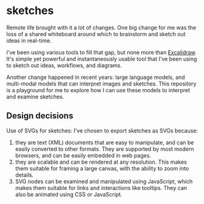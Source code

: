 # sketches

Remote life brought with it a lot of changes. One big change for me was the loss of a shared whiteboard around which to brainstorm and sketch out ideas in real-time.

I've been using various tools to fill that gap, but none more than [Excalidraw](https://excalidraw.com/). It's simple yet powerful and instantaneously usable tool that I've been using to sketch out ideas, workflows, and diagrams.

Another change happened in recent years: large language models, and multi-modal models that can interpret images and sketches. This repository is a playground for me to explore how I can use these models to interpret and examine sketches.

## Design decisions

Use of SVGs for sketches: I've chosen to export sketches as SVGs because:

1. they are text (XML) documents that are easy to manipulate, and can be easily converted to other formats. They are supported by most modern browsers, and can be easily embedded in web pages.
2. they are scalable and can be rendered at any resolution. This makes them suitable for framing a large canvas, with the ability to zoom into details.
3. SVG nodes can be examined and manipulated using JavaScript, which makes them suitable for links and interactions like tooltips. They can also be animated using CSS or JavaScript.

